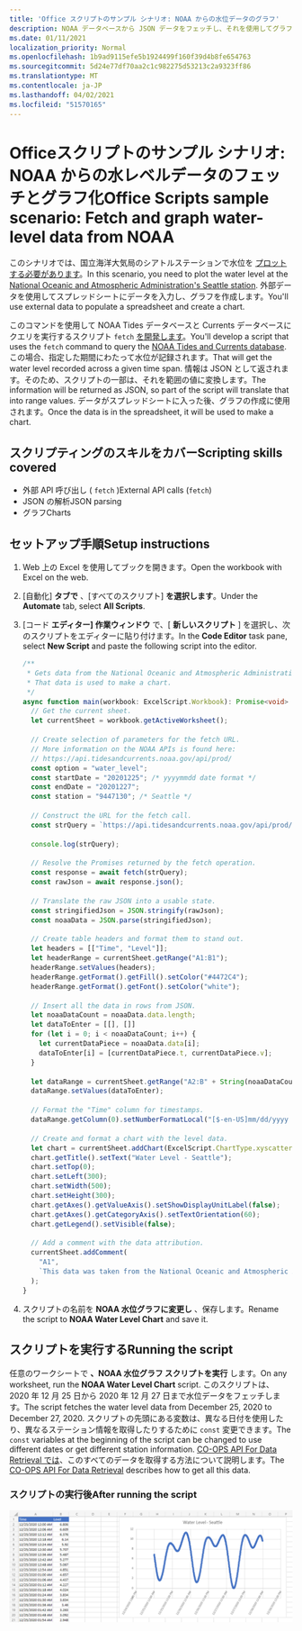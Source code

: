 ```yaml
---
title: 'Office スクリプトのサンプル シナリオ: NOAA からの水位データのグラフ'
description: NOAA データベースから JSON データをフェッチし、それを使用してグラフを作成するサンプル。
ms.date: 01/11/2021
localization_priority: Normal
ms.openlocfilehash: 1b9ad9115efe5b1924499f160f39d4b8fe654763
ms.sourcegitcommit: 5d24e77df70aa2c1c982275d53213c2a9323ff86
ms.translationtype: MT
ms.contentlocale: ja-JP
ms.lasthandoff: 04/02/2021
ms.locfileid: "51570165"
---
```

# <a name="office-scripts-sample-scenario-fetch-and-graph-water-level-data-from-noaa"></a><span data-ttu-id="435da-103">Officeスクリプトのサンプル シナリオ: NOAA からの水レベルデータのフェッチとグラフ化</span><span class="sxs-lookup"><span data-stu-id="435da-103">Office Scripts sample scenario: Fetch and graph water-level data from NOAA</span></span>

<span data-ttu-id="435da-104">このシナリオでは、国立海洋大気局のシアトルステーションで水位を [プロットする必要があります](https://tidesandcurrents.noaa.gov/stationhome.html?id=9447130)。</span><span class="sxs-lookup"><span data-stu-id="435da-104">In this scenario, you need to plot the water level at the [National Oceanic and Atmospheric Administration's Seattle station](https://tidesandcurrents.noaa.gov/stationhome.html?id=9447130).</span></span> <span data-ttu-id="435da-105">外部データを使用してスプレッドシートにデータを入力し、グラフを作成します。</span><span class="sxs-lookup"><span data-stu-id="435da-105">You'll use external data to populate a spreadsheet and create a chart.</span></span>

<span data-ttu-id="435da-106">このコマンドを使用して NOAA Tides データベースと Currents データベースにクエリを実行するスクリプト `fetch` [を開発します](https://tidesandcurrents.noaa.gov/)。</span><span class="sxs-lookup"><span data-stu-id="435da-106">You'll develop a script that uses the `fetch` command to query the [NOAA Tides and Currents database](https://tidesandcurrents.noaa.gov/).</span></span> <span data-ttu-id="435da-107">この場合、指定した期間にわたって水位が記録されます。</span><span class="sxs-lookup"><span data-stu-id="435da-107">That will get the water level recorded across a given time span.</span></span> <span data-ttu-id="435da-108">情報は JSON として返されます。そのため、スクリプトの一部は、それを範囲の値に変換します。</span><span class="sxs-lookup"><span data-stu-id="435da-108">The information will be returned as JSON, so part of the script will translate that into range values.</span></span> <span data-ttu-id="435da-109">データがスプレッドシートに入った後、グラフの作成に使用されます。</span><span class="sxs-lookup"><span data-stu-id="435da-109">Once the data is in the spreadsheet, it will be used to make a chart.</span></span>

## <a name="scripting-skills-covered"></a><span data-ttu-id="435da-110">スクリプティングのスキルをカバー</span><span class="sxs-lookup"><span data-stu-id="435da-110">Scripting skills covered</span></span>

- <span data-ttu-id="435da-111">外部 API 呼び出し ( `fetch` )</span><span class="sxs-lookup"><span data-stu-id="435da-111">External API calls (`fetch`)</span></span>
- <span data-ttu-id="435da-112">JSON の解析</span><span class="sxs-lookup"><span data-stu-id="435da-112">JSON parsing</span></span>
- <span data-ttu-id="435da-113">グラフ</span><span class="sxs-lookup"><span data-stu-id="435da-113">Charts</span></span>

## <a name="setup-instructions"></a><span data-ttu-id="435da-114">セットアップ手順</span><span class="sxs-lookup"><span data-stu-id="435da-114">Setup instructions</span></span>

1. <span data-ttu-id="435da-115">Web 上の Excel を使用してブックを開きます。</span><span class="sxs-lookup"><span data-stu-id="435da-115">Open the workbook with Excel on the web.</span></span>

1. <span data-ttu-id="435da-116">[自動化] **タブで** 、[すべてのスクリプト] **を選択します**。</span><span class="sxs-lookup"><span data-stu-id="435da-116">Under the **Automate** tab, select **All Scripts**.</span></span>

1. <span data-ttu-id="435da-117">[コード **エディター] 作業ウィンドウ** で、[ **新しいスクリプト** ] を選択し、次のスクリプトをエディターに貼り付けます。</span><span class="sxs-lookup"><span data-stu-id="435da-117">In the **Code Editor** task pane, select **New Script** and paste the following script into the editor.</span></span>

    ```TypeScript
    /**
     * Gets data from the National Oceanic and Atmospheric Administration's Tides and Currents database. 
     * That data is used to make a chart.
     */
    async function main(workbook: ExcelScript.Workbook): Promise<void> {
      // Get the current sheet.
      let currentSheet = workbook.getActiveWorksheet();
    
      // Create selection of parameters for the fetch URL.
      // More information on the NOAA APIs is found here: 
      // https://api.tidesandcurrents.noaa.gov/api/prod/
      const option = "water_level";
      const startDate = "20201225"; /* yyyymmdd date format */
      const endDate = "20201227";
      const station = "9447130"; /* Seattle */
    
      // Construct the URL for the fetch call.
      const strQuery = `https://api.tidesandcurrents.noaa.gov/api/prod/datagetter?product=${option}&begin_date=${startDate}&end_date=${endDate}&datum=MLLW&station=${station}&units=english&time_zone=gmt&application=NOS.COOPS.TAC.WL&format=json`;
    
      console.log(strQuery);
    
      // Resolve the Promises returned by the fetch operation.
      const response = await fetch(strQuery);
      const rawJson = await response.json();
    
      // Translate the raw JSON into a usable state.
      const stringifiedJson = JSON.stringify(rawJson);
      const noaaData = JSON.parse(stringifiedJson);
    
      // Create table headers and format them to stand out.
      let headers = [["Time", "Level"]];
      let headerRange = currentSheet.getRange("A1:B1");
      headerRange.setValues(headers);
      headerRange.getFormat().getFill().setColor("#4472C4");
      headerRange.getFormat().getFont().setColor("white");
    
      // Insert all the data in rows from JSON.
      let noaaDataCount = noaaData.data.length;
      let dataToEnter = [[], []]
      for (let i = 0; i < noaaDataCount; i++) {
        let currentDataPiece = noaaData.data[i];
        dataToEnter[i] = [currentDataPiece.t, currentDataPiece.v];
      }
    
      let dataRange = currentSheet.getRange("A2:B" + String(noaaDataCount + 1)); /* +1 to account for the title row */
      dataRange.setValues(dataToEnter);
      
      // Format the "Time" column for timestamps.
      dataRange.getColumn(0).setNumberFormatLocal("[$-en-US]mm/dd/yyyy hh:mm AM/PM;@");
    
      // Create and format a chart with the level data.
      let chart = currentSheet.addChart(ExcelScript.ChartType.xyscatterSmooth,dataRange);
      chart.getTitle().setText("Water Level - Seattle");
      chart.setTop(0);
      chart.setLeft(300);
      chart.setWidth(500);
      chart.setHeight(300);
      chart.getAxes().getValueAxis().setShowDisplayUnitLabel(false);
      chart.getAxes().getCategoryAxis().setTextOrientation(60);
      chart.getLegend().setVisible(false);

      // Add a comment with the data attribution.
      currentSheet.addComment(
        "A1", 
        `This data was taken from the National Oceanic and Atmospheric Administration's Tides and Currents database on ${new Date(Date.now())}.`
      );
    }
    ```

1. <span data-ttu-id="435da-118">スクリプトの名前を **NOAA 水位グラフに変更し** 、保存します。</span><span class="sxs-lookup"><span data-stu-id="435da-118">Rename the script to **NOAA Water Level Chart** and save it.</span></span>

## <a name="running-the-script"></a><span data-ttu-id="435da-119">スクリプトを実行する</span><span class="sxs-lookup"><span data-stu-id="435da-119">Running the script</span></span>

<span data-ttu-id="435da-120">任意のワークシートで **、NOAA 水位グラフ スクリプトを実行** します。</span><span class="sxs-lookup"><span data-stu-id="435da-120">On any worksheet, run the **NOAA Water Level Chart** script.</span></span> <span data-ttu-id="435da-121">このスクリプトは、2020 年 12 月 25 日から 2020 年 12 月 27 日まで水位データをフェッチします。</span><span class="sxs-lookup"><span data-stu-id="435da-121">The script fetches the water level data from December 25, 2020 to December 27, 2020.</span></span> <span data-ttu-id="435da-122">スクリプトの先頭にある変数は、異なる日付を使用したり、異なるステーション情報を取得したりするために `const` 変更できます。</span><span class="sxs-lookup"><span data-stu-id="435da-122">The `const` variables at the beginning of the script can be changed to use different dates or get different station information.</span></span> <span data-ttu-id="435da-123">[CO-OPS API For Data Retrieval では](https://api.tidesandcurrents.noaa.gov/api/prod/)、このすべてのデータを取得する方法について説明します。</span><span class="sxs-lookup"><span data-stu-id="435da-123">The [CO-OPS API For Data Retrieval](https://api.tidesandcurrents.noaa.gov/api/prod/) describes how to get all this data.</span></span>

### <a name="after-running-the-script"></a><span data-ttu-id="435da-124">スクリプトの実行後</span><span class="sxs-lookup"><span data-stu-id="435da-124">After running the script</span></span>

![スクリプトを実行した後のワークシートには、水位データとグラフが表示されます。](../../images/scenario-noaa-water-level-after.png)
